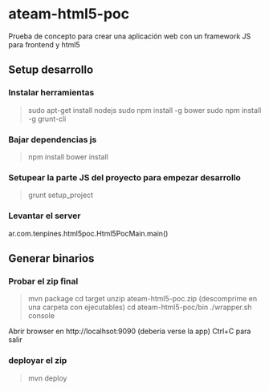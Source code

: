 # ateam-html5-poc

Prueba de concepto para crear una aplicación web con un framework JS para frontend y html5 


## Setup desarrollo

### Instalar herramientas

> sudo apt-get install nodejs
> sudo npm install -g bower
> sudo npm install -g grunt-cli

### Bajar dependencias js
> npm install
> bower install

### Setupear la parte JS del proyecto para empezar desarrollo
> grunt setup_project

### Levantar el server
ar.com.tenpines.html5poc.Html5PocMain.main()

## Generar binarios

### Probar el zip final
> mvn package
> cd target
> unzip ateam-html5-poc.zip
 (descomprime en una carpeta con ejecutables)
> cd ateam-html5-poc/bin
> ./wrapper.sh console

Abrir browser en http://localhsot:9090 (debería verse la app)
Ctrl+C para salir


### deployar el zip
> mvn deploy
